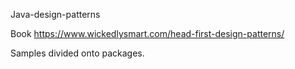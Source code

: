 Java-design-patterns

Book https://www.wickedlysmart.com/head-first-design-patterns/

Samples divided onto packages.   
